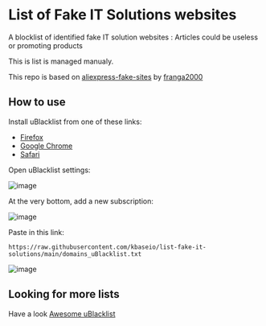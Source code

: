 # List of Fake IT Solutions websites
A blocklist of identified fake IT solution websites : Articles could be useless or promoting products

This is list is managed manualy.

This repo is based on [aliexpress-fake-sites](https://github.com/franga2000/aliexpress-fake-sites) by [franga2000](https://github.com/franga2000)

## How to use

Install uBlacklist from one of these links: 
- [Firefox](https://addons.mozilla.org/en-US/firefox/addon/ublacklist)
- [Google Chrome](https://chrome.google.com/webstore/detail/ublacklist/pncfbmialoiaghdehhbnbhkkgmjanfhe)
- [Safari](https://apps.apple.com/us/app/ublacklist-for-safari/id1547912640)

Open uBlacklist settings:   

![image](https://user-images.githubusercontent.com/3891092/150679333-c301d7db-5b22-4738-a1b3-a1eb1b322a0c.png)

At the very bottom, add a new subscription:

![image](https://user-images.githubusercontent.com/3891092/150679015-4fe5494a-9195-446f-9b8a-c9e640fbfc49.png)

Paste in this link:

```
https://raw.githubusercontent.com/kbaseio/list-fake-it-solutions/main/domains_uBlacklist.txt
```

![image](https://user-images.githubusercontent.com/3891092/150679054-9a9236f5-81c0-4d6a-b539-73af1821bc93.png)

## Looking for more lists

Have a look [Awesome uBlacklist](https://github.com/rjaus/awesome-ublacklist)
